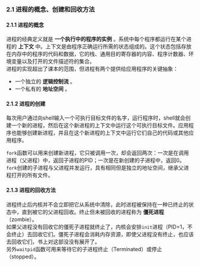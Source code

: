 ### 2.1 进程的概念、创建和回收方法

#### 2.1.1 进程的概念

进程的经典定义就是 __一个执行中的程序的实例__ 。系统中每个程序都运行在某个进程的 __上下文__ 中。上下文是由程序正确运行所需的状态组成的。这个状态包括存放在内存中的程序的代码和数据，它的栈、通用目的寄存器的内容、程序计数器、环境变量以及打开的文件描述符的集合。  
进程的实现超出了课本的范围，但进程有两个提供给应用程序的关键抽象：  
+ 一个独立的 __逻辑控制流__ 。
+ 一个私有的 __地址空间__ 。

#### 2.1.2 进程的创建

每次用户通过向shell输入一个可执行目标文件的名字，运行程序时，shell就会创建一个新的进程，然后在这个新进程的上下文中运行这个可执行目标文件。应用程序也能够创建新进程，并且在这个新进程的上下文中运行它们自己的代码或其他应用程序。

`fork`函数可以用来创建新进程，它只被调用一次，却会返回两次：一次是在调用进程（父进程）中，返回子进程的PID；一次是在新创建的子进程中，返回0。  
`fork`创建的子进程与父进程并发运行，具有相同但是独立的地址空间，继承父进程打开的所有文件。

#### 2.1.3 进程的回收方法

进程终止后内核并不会立即把它从系统中清除，此时进程被保持在一种已终止的状态中，直到被它的父进程回收。终止但未被回收的进程称为 __僵死进程__ （zombie）。  
如果父进程没有回收它的僵死子进程就终止了，内核会安排`init`进程（PID=1，不会终止）去回收它们。僵死子进程会消耗内存资源，即使父进程没有终止，也应该去回收它们，书上对这部没没有展开了。  
另外`waitpid`函数可用来等待它的子进程终止（Terminated）或停止（stopped）。


